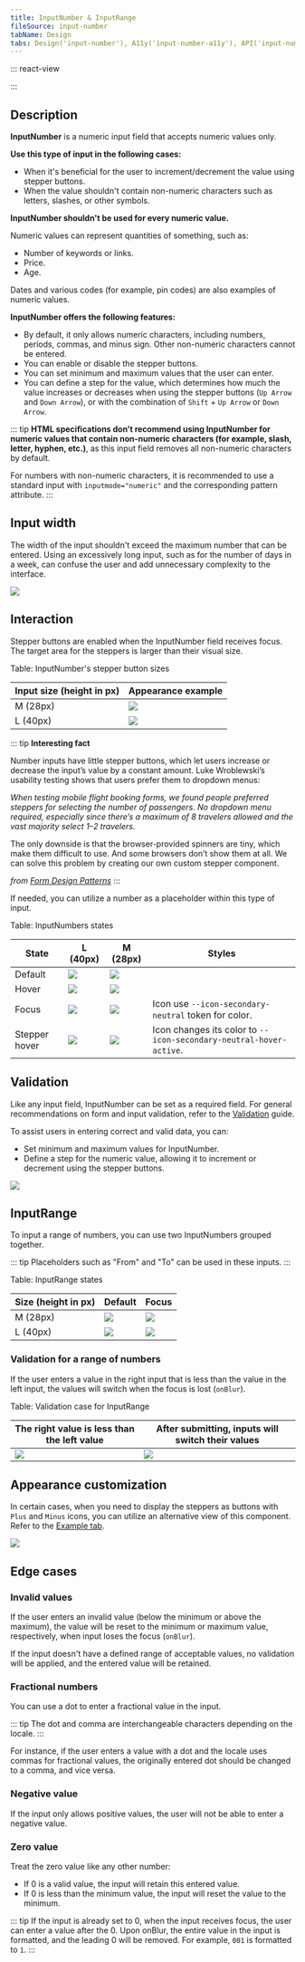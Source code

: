 ```yaml
---
title: InputNumber & InputRange
fileSource: input-number
tabName: Design
tabs: Design('input-number'), A11y('input-number-a11y'), API('input-number-api'), Example('input-number-code'), Changelog('input-number-changelog')
---
```


::: react-view

<script lang="tsx">
import React from 'react';
import InputNumber from '@semcore/ui/input-number';
import PlaygroundGeneration from '@components/PlaygroundGeneration';

const STATES = ['normal', 'invalid', 'valid'];
const SIZES = ['m', 'l'];

const Preview = (preview) => {
  const { bool, select, radio, text, empty, onChange } = preview('InputNumber');

  const size = radio({
    key: 'size',
    defaultValue: 'm',
    label: 'Size',
    options: SIZES,
  });

  const state = select({
    key: 'state',
    defaultValue: 'normal',
    label: 'State',
    options: STATES.map((value) => ({
      name: value,
      value,
    })),
  });

  const disabled = bool({
    key: 'disabled',
    defaultValue: false,
    label: 'Disabled',
  });

  const value = empty({ key: 'value', defaultValue: '' });
  const min = text({ key: 'min', defaultValue: 0, label: 'Min' });
  const max = text({ key: 'max', defaultValue: 100, label: 'Max' });
  const step = text({ key: 'step', defaultValue: 1, label: 'Step' });
  const showControls = bool({
    key: 'showControls',
    defaultValue: false,
    label: 'Show Controls',
  });

  return (
    <InputNumber size={size} state={state}>
      <InputNumber.Value
        min={min ? Number(min) : undefined}
        max={max ? Number(max) : undefined}
        step={Number(step)}
        disabled={disabled}
        value={value}
        onChange={(value) => onChange('value', value)}
      />
      <InputNumber.Controls showControls={showControls} />
    </InputNumber>
  );
};

const App = PlaygroundGeneration(Preview, {
  filterProps: ['onChange', 'value'],
});
</script>

:::

## Description

**InputNumber** is a numeric input field that accepts numeric values only.

**Use this type of input in the following cases:**

- When it's beneficial for the user to increment/decrement the value using stepper buttons.
- When the value shouldn't contain non-numeric characters such as letters, slashes, or other symbols.

**InputNumber shouldn't be used for every numeric value.**

Numeric values can represent quantities of something, such as:

- Number of keywords or links.
- Price.
- Age.

Dates and various codes (for example, pin codes) are also examples of numeric values.

**InputNumber offers the following features:**

- By default, it only allows numeric characters, including numbers, periods, commas, and minus sign. Other non-numeric characters cannot be entered.
- You can enable or disable the stepper buttons.
- You can set minimum and maximum values that the user can enter.
- You can define a step for the value, which determines how much the value increases or decreases when using the stepper buttons (`Up Arrow` and `Down Arrow`), or with the combination of `Shift` + `Up Arrow` or `Down Arrow`.

::: tip
**HTML specifications don’t recommend using InputNumber for numeric values that contain non-numeric characters (for example, slash, letter, hyphen, etc.)**, as this input field removes all non-numeric characters by default.

For numbers with non-numeric characters, it is recommended to use a standard input with `inputmode="numeric"` and the corresponding pattern attribute.
:::

## Input width

The width of the input shouldn't exceed the maximum number that can be entered. Using an excessively long input, such as for the number of days in a week, can confuse the user and add unnecessary complexity to the interface.

![](static/size-yes-no.png)

## Interaction

Stepper buttons are enabled when the InputNumber field receives focus. The target area for the steppers is larger than their visual size.

Table: InputNumber's stepper button sizes

| Input size (height in px) | Appearance example      |
| ------------------------- | ----------------------- |
| M (28px)                  | ![](static/m-sizes.png) |
| L (40px)                  | ![](static/l-sizes.png) |

::: tip
**Interesting fact**

Number inputs have little stepper buttons, which let users increase or decrease the input’s value by a constant amount. Luke Wroblewski’s usability testing shows that users prefer them to dropdown menus:

_When testing mobile flight booking forms, we found people preferred steppers for selecting the number of passengers. No dropdown menu required, especially since there’s a maximum of 8 travelers allowed and the vast majority select 1–2 travelers._

The only downside is that the browser-provided spinners are tiny, which make them difficult to use. And some browsers don’t show them at all. We can solve this problem by creating our own custom stepper component.

_from [Form Design Patterns](https://www.smashingmagazine.com/printed-books/form-design-patterns/)_
:::

If needed, you can utilize a number as a placeholder within this type of input.

Table: InputNumbers states

| State         | L (40px)                      | M (28px)                      | Styles                                                             |
| ------------- | ----------------------------- | ----------------------------- | ------------------------------------------------------------------ |
| Default       | ![](static/l-placeholder.png) | ![](static/m-placeholder.png) |                                                                    |
| Hover         | ![](static/l-hover.png)       | ![](static/m-hover.png)       |                                                                    |
| Focus         | ![](static/l-focus.png)       | ![](static/m-focus.png)       | Icon use `--icon-secondary-neutral` token for color.               |
| Stepper hover | ![](static/l-icon-hover.png)  | ![](static/m-icon-hover.png)  | Icon changes its color to `--icon-secondary-neutral-hover-active`. |

## Validation

Like any input field, InputNumber can be set as a required field. For general recommendations on form and input validation, refer to the [Validation](/patterns/validation-form/) guide.

To assist users in entering correct and valid data, you can:

- Set minimum and maximum values for InputNumber.
- Define a step for the numeric value, allowing it to increment or decrement using the stepper buttons.

![](static/validation-yes-no.png)

## InputRange

To input a range of numbers, you can use two InputNumbers grouped together.

::: tip
Placeholders such as "From" and "To" can be used in these inputs.
:::

Table: InputRange states

| Size (height in px) | Default                         | Focus                   |
| ------------------- | ------------------------------- | ----------------------- |
| M (28px)            | ![](static/m-range-default.png) | ![](static/m-range.png) |
| L (40px)            | ![](static/l-range-default.png) | ![](static/l-range.png) |

### Validation for a range of numbers

If the user enters a value in the right input that is less than the value in the left input, the values will switch when the focus is lost (`onBlur`).

Table: Validation case for InputRange

| The right value is less than the left value | After submitting, inputs will switch their values |
| ------------------------------------------- | ------------------------------------------------- |
| ![](static/range-1.png)                     | ![](static/range-2.png)                           |

## Appearance customization

In certain cases, when you need to display the steppers as buttons with `Plus` and `Minus` icons, you can utilize an alternative view of this component. Refer to the [Example tab](/components/input-number/input-number-code/#appearance_customization).

![](static/alternative.png)

## Edge cases

### Invalid values

If the user enters an invalid value (below the minimum or above the maximum), the value will be reset to the minimum or maximum value, respectively, when input loses the focus (`onBlur`).

If the input doesn't have a defined range of acceptable values, no validation will be applied, and the entered value will be retained.

### Fractional numbers

You can use a dot to enter a fractional value in the input.

::: tip
The dot and comma are interchangeable characters depending on the locale.
:::

For instance, if the user enters a value with a dot and the locale uses commas for fractional values, the originally entered dot should be changed to a comma, and vice versa.

### Negative value

If the input only allows positive values, the user will not be able to enter a negative value.

### Zero value

Treat the zero value like any other number:

- If 0 is a valid value, the input will retain this entered value.
- If 0 is less than the minimum value, the input will reset the value to the minimum.

::: tip
If the input is already set to 0, when the input receives focus, the user can enter a value after the 0. Upon onBlur, the entire value in the input is formatted, and the leading 0 will be removed. For example, `001` is formatted to `1`.
:::

